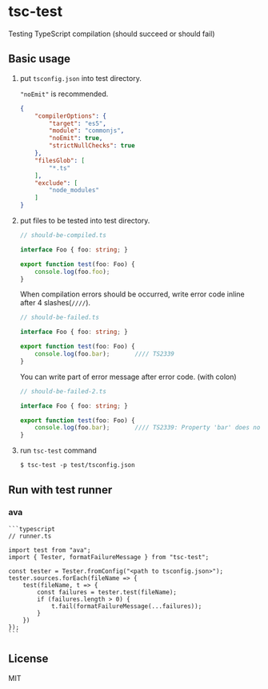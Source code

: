 # tsc-test

Testing TypeScript compilation (should succeed or should fail)

## Basic usage

1. put `tsconfig.json` into test directory.

   `"noEmit"` is recommended.

    ```json
    {
        "compilerOptions": {
            "target": "es5",
            "module": "commonjs",
            "noEmit": true,
            "strictNullChecks": true
        },
        "filesGlob": [
            "*.ts"
        ],
        "exclude": [
            "node_modules"
        ]
    }
    ```

2. put files to be tested into test directory.

    ```typescript
    // should-be-compiled.ts

    interface Foo { foo: string; }

    export function test(foo: Foo) {
        console.log(foo.foo);
    }
    ```

   When compilation errors should be occurred, write error code inline after 4 slashes(`////`).

    ```typescript
    // should-be-failed.ts

    interface Foo { foo: string; }

    export function test(foo: Foo) {
        console.log(foo.bar);       //// TS2339
    }
    ```

   You can write part of error message after error code. (with colon)

    ```typescript
    // should-be-failed-2.ts

    interface Foo { foo: string; }

    export function test(foo: Foo) {
        console.log(foo.bar);       //// TS2339: Property 'bar' does not exist on
    }
    ```

3. run `tsc-test` command

    ```
    $ tsc-test -p test/tsconfig.json
    ```

## Run with test runner

### ava

    ```typescript
    // runner.ts

    import test from "ava";
    import { Tester, formatFailureMessage } from "tsc-test";

    const tester = Tester.fromConfig("<path to tsconfig.json>");
    tester.sources.forEach(fileName => {
        test(fileName, t => {
            const failures = tester.test(fileName);
            if (failures.length > 0) {
                t.fail(formatFailureMessage(...failures));
            }
        })
    });
    ```

## License
MIT

